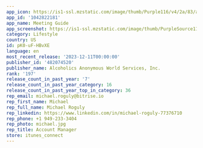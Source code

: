 ```yaml
---
app_icon: https://is1-ssl.mzstatic.com/image/thumb/Purple116/v4/2a/83/aa/2a83aa88-7404-f35e-44eb-9e90982c3be8/AppIcon-1x_U007epad-85-220.png/1024x1024bb.png
app_id: '1042822181'
app_name: Meeting Guide
app_screenshot: https://is1-ssl.mzstatic.com/image/thumb/PurpleSource112/v4/fe/2f/8a/fe2f8a62-1201-c6d8-d7bf-1ea0c90cd13d/250d448a-3050-4ac1-9e97-fa60f6692d9a_Simulator_Screen_Shot_-_iPhone_11_Pro_Max_-_2022-08-26_at_07.30.16-en.png/1242x2688bb.png
category: Lifestyle
country: US
id: pK0-uF-HBvXE
language: en
most_recent_release: '2023-12-11T00:00:00'
publisher_id: '482074520'
publisher_name: Alcoholics Anonymous World Services, Inc.
rank: '197'
release_count_in_past_year: '7'
release_count_in_past_year_category: 16
release_count_in_past_year_top_in_category: 36
rep_email: michael.roguly@bitrise.io
rep_first_name: Michael
rep_full_name: Michael Roguly
rep_linkedin: https://www.linkedin.com/in/michael-roguly-77376710
rep_phone: +1 949-233-3404
rep_photo: michael.jpg
rep_title: Account Manager
store: itunes_connect
---
```

